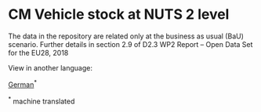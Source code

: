 # CM Vehicle stock at NUTS 2 level

The data in the repository are related only at the business as usual (BaU) scenario. Further details in section 2.9 of D2.3 WP2 Report – Open Data Set for the EU28, 2018
<!--- THIS IS A SUPER UNIQUE IDENTIFIER -->

View in another language:

 [German](../de/CM-Vehicle-stock-at-NUTS-2-level)<sup>\*</sup> 

<sup>\*</sup> machine translated
